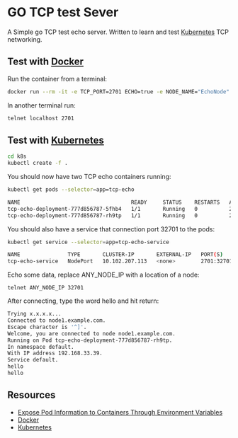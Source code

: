 # GO TCP test Sever

A Simple go TCP test echo server. Written to learn and test [Kubernetes] TCP networking.

## Test with [Docker]

Run the container from a terminal:
```bash
docker run --rm -it -e TCP_PORT=2701 ECHO=true -e NODE_NAME="EchoNode" -p 2701:2701 ismavg/go-echo
```

In another terminal run:
```bash
telnet localhost 2701
```

## Test with [Kubernetes]

```bash
cd k8s
kubectl create -f . 
```

You should now have two TCP echo containers running:

```bash
kubectl get pods --selector=app=tcp-echo
```

```bash
NAME                                   READY     STATUS    RESTARTS   AGE
tcp-echo-deployment-777d856787-5fhb4   1/1       Running   0          27s
tcp-echo-deployment-777d856787-rh9tp   1/1       Running   0          27s
```

You should also have a service that connection port 32701 to the pods:

```bash
kubectl get service --selector=app=tcp-echo-service
```

```bash
NAME               TYPE       CLUSTER-IP       EXTERNAL-IP   PORT(S)          AGE
tcp-echo-service   NodePort   10.102.207.113   <none>        2701:32701/TCP   35m

```

Echo some data, replace ANY_NODE_IP with a location of a node:
```
telnet ANY_NODE_IP 32701
```

After connecting, type the word hello and hit return:
```bash
Trying x.x.x.x...
Connected to node1.example.com.
Escape character is '^]'.
Welcome, you are connected to node node1.example.com.
Running on Pod tcp-echo-deployment-777d856787-rh9tp.
In namespace default.
With IP address 192.168.33.39.
Service default.
hello
hello
```

## Resources
- [Expose Pod Information to Containers Through Environment Variables]
- [Docker]
- [Kubernetes]


[Expose Pod Information to Containers Through Environment Variables]: https://kubernetes.io/docs/tasks/inject-data-application/environment-variable-expose-pod-information/
[Docker]: https://www.docker.com/
[Kubernetes]: https://kubernetes.io/
